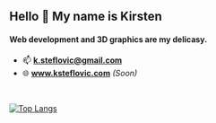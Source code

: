 <h2 align="left">Hello 👋 My name is Kirsten</h2>
<h4 align="left">Web development and 3D graphics are my delicasy.</h4>

- 📫 **k.steflovic@gmail.com**
- 🌐 **www.ksteflovic.com** *(Soon)*

<br>

[![Top Langs](https://github-readme-stats.vercel.app/api/top-langs/?username=ksteflovic)](https://github.com/ksteflovic/github-readme-stats)

<!--
**ksteflovic/ksteflovic** is a ✨ _special_ ✨ repository because its `README.md` (this file) appears on her GitHub profile.
-->
